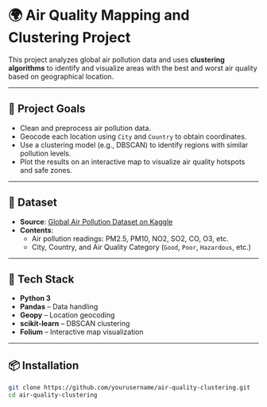 # 🌍 Air Quality Mapping and Clustering Project

This project analyzes global air pollution data and uses **clustering algorithms** to identify and visualize areas with the best and worst air quality based on geographical location.

---

## 📌 Project Goals

- Clean and preprocess air pollution data.
- Geocode each location using `City` and `Country` to obtain coordinates.
- Use a clustering model (e.g., DBSCAN) to identify regions with similar pollution levels.
- Plot the results on an interactive map to visualize air quality hotspots and safe zones.

---

## 📁 Dataset

- **Source**: [Global Air Pollution Dataset on Kaggle](https://www.kaggle.com/datasets/hasibalmuzdadid/global-air-pollution-dataset)
- **Contents**:
  - Air pollution readings: PM2.5, PM10, NO2, SO2, CO, O3, etc.
  - City, Country, and Air Quality Category (`Good`, `Poor`, `Hazardous`, etc.)

---

## 🧰 Tech Stack

- **Python 3**
- **Pandas** – Data handling
- **Geopy** – Location geocoding
- **scikit-learn** – DBSCAN clustering
- **Folium** – Interactive map visualization

---

## 📦 Installation

   ```bash
   git clone https://github.com/yourusername/air-quality-clustering.git
   cd air-quality-clustering
